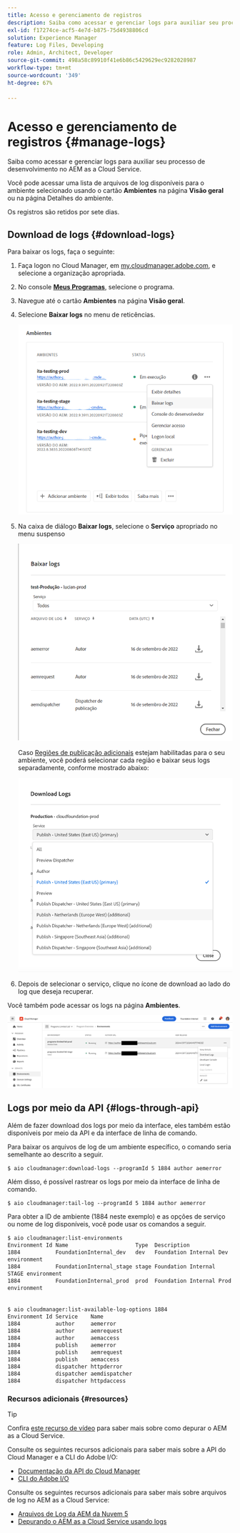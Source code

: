 ```yaml
---
title: Acesso e gerenciamento de registros
description: Saiba como acessar e gerenciar logs para auxiliar seu processo de desenvolvimento no AEM as a Cloud Service.
exl-id: f17274ce-acf5-4e7d-b875-75d4938806cd
solution: Experience Manager
feature: Log Files, Developing
role: Admin, Architect, Developer
source-git-commit: 498a58c89910f41e6b86c5429629ec9282028987
workflow-type: tm+mt
source-wordcount: '349'
ht-degree: 67%

---
```



# Acesso e gerenciamento de registros {#manage-logs}

Saiba como acessar e gerenciar logs para auxiliar seu processo de desenvolvimento no AEM as a Cloud Service.

Você pode acessar uma lista de arquivos de log disponíveis para o ambiente selecionado usando o cartão **Ambientes** na página **Visão geral** ou na página Detalhes do ambiente.

Os registros são retidos por sete dias.

## Download de logs {#download-logs}

Para baixar os logs, faça o seguinte:

1. Faça logon no Cloud Manager, em [my.cloudmanager.adobe.com](https://my.cloudmanager.adobe.com/), e selecione a organização apropriada.

1. No console **[Meus Programas](/help/implementing/cloud-manager/navigation.md#my-programs)**, selecione o programa.

1. Navegue até o cartão **Ambientes** na página **Visão geral**.

1. Selecione **Baixar logs** no menu de reticências.

   ![Item de menu Baixar logs](assets/download-logs1.png)

1. Na caixa de diálogo **Baixar logs**, selecione o **Serviço** apropriado no menu suspenso

   ![Caixa de diálogo Baixar logs](assets/download-preview.png)

   Caso [Regiões de publicação adicionais](/help/operations/additional-publish-regions.md) estejam habilitadas para o seu ambiente, você poderá selecionar cada região e baixar seus logs separadamente, conforme mostrado abaixo:

   ![Baixar logs para regiões de publicação adicionais](assets/download-publish-region-logs.png)

1. Depois de selecionar o serviço, clique no ícone de download ao lado do log que deseja recuperar.

Você também pode acessar os logs na página **Ambientes**.

![Logs na tela Ambientes](assets/download-logs.png)

## Logs por meio da API {#logs-through-api}

Além de fazer download dos logs por meio da interface, eles também estão disponíveis por meio da API e da interface de linha de comando.

Para baixar os arquivos de log de um ambiente específico, o comando seria semelhante ao descrito a seguir.

```shell
$ aio cloudmanager:download-logs --programId 5 1884 author aemerror
```

Além disso, é possível rastrear os logs por meio da interface de linha de comando.

```shell
$ aio cloudmanager:tail-log --programId 5 1884 author aemerror
```

Para obter a ID de ambiente (1884 neste exemplo) e as opções de serviço ou nome de log disponíveis, você pode usar os comandos a seguir.

```shell
$ aio cloudmanager:list-environments
Environment Id Name                     Type  Description                          
1884           FoundationInternal_dev   dev   Foundation Internal Dev environment  
1884           FoundationInternal_stage stage Foundation Internal STAGE environment
1884           FoundationInternal_prod  prod  Foundation Internal Prod environment
 
 
$ aio cloudmanager:list-available-log-options 1884
Environment Id Service    Name         
1884           author     aemerror     
1884           author     aemrequest   
1884           author     aemaccess    
1884           publish    aemerror     
1884           publish    aemrequest   
1884           publish    aemaccess    
1884           dispatcher httpderror   
1884           dispatcher aemdispatcher
1884           dispatcher httpdaccess
```

### Recursos adicionais {#resources}

>[!TIP]
>
>Confira [este recurso de vídeo](https://app.frame.io/reviews/28cdf463-b7fc-443b-a54a-93cb7da6567e/dbf158f1-568b-4efc-8fbc-3b241561cbab) para saber mais sobre como depurar o AEM as a Cloud Service.

Consulte os seguintes recursos adicionais para saber mais sobre a API do Cloud Manager e a CLI do Adobe I/O:

* [Documentação da API do Cloud Manager](https://developer.adobe.com/experience-cloud/cloud-manager)
* [CLI do Adobe I/O](https://github.com/adobe/aio-cli-plugin-cloudmanager)

Consulte os seguintes recursos adicionais para saber mais sobre arquivos de log no AEM as a Cloud Service:

* [Arquivos de Log da AEM da Nuvem 5](https://experienceleague.adobe.com/pt-br/docs/experience-manager-learn/cloud-service/expert-resources/cloud-5/cloud5-aem-log-files#)
* [Depurando o AEM as a Cloud Service usando logs](https://experienceleague.adobe.com/pt-br/docs/experience-manager-learn/cloud-service/debugging/debugging-aem-as-a-cloud-service/logs#)
